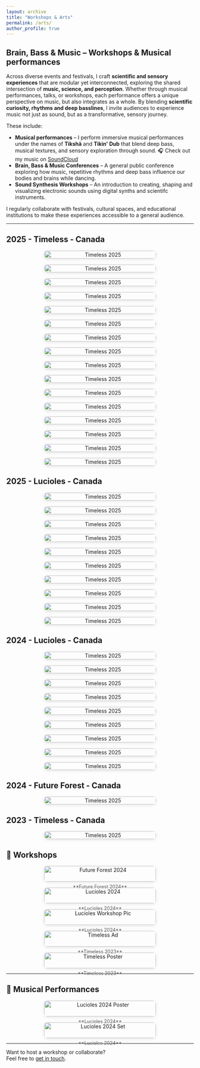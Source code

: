 ```yaml
---
layout: archive
title: "Workshops & Arts"
permalink: /arts/
author_profile: true
---
```


## Brain, Bass & Music – Workshops & Musical performances

Across diverse events and festivals, I craft **scientific and sensory experiences** that are modular yet interconnected, exploring the shared intersection of **music, science, and perception**. Whether through musical performances, talks, or workshops, each performance offers a unique perspective on music, but also integrates as a whole. By blending **scientific curiosity, rhythms and deep basslines**, I invite audiences to experience music not just as sound, but as a transformative, sensory journey.

These include:

- **Musical performances** – I perform immersive musical performances under the names of **Tikshä** and **Tikin' Dub** that blend deep bass, musical textures, and sensory exploration through sound.
  🎧 Check out my music on [SoundCloud](https://soundcloud.com/tiksha)
- **Brain, Bass & Music Conferences** – A general public conference exploring how music, repetitive rhythms and deep bass influence our bodies and brains while dancing.
- **Sound Synthesis Workshops** – An introduction to creating, shaping and visualizing electronic sounds using digital synths and scientifc instruments.

  
I regularly collaborate with festivals, cultural spaces, and educational institutions to make these experiences accessible to a general audience.

---
## 2025 - Timeless - Canada
<div style="display: flex; flex-wrap: wrap; gap: 16px; justify-content: center;">
  
<div style="flex: 1 1 300px; max-width: 300px; text-align: center;">
  <a href="/images/2025_Timeless/1_Affiche.jpg" target="_blank">
    <img src="/images/2025_Timeless/1_Affiche.jpg" alt="Timeless 2025" style="width: 100%; height: auto; border-radius: 8px; box-shadow: 0 2px 8px rgba(0,0,0,0.1);">
  </a>
</div>

<div style="flex: 1 1 300px; max-width: 300px; text-align: center;">
  <a href="/images/2025_Timeless/2_vignette1.jpg" target="_blank">
    <img src="/images/2025_Timeless/2_vignette1.jpg" alt="Timeless 2025" style="width: 100%; height: auto; border-radius: 8px; box-shadow: 0 2px 8px rgba(0,0,0,0.1);">
  </a>
</div>


<div style="flex: 1 1 300px; max-width: 300px; text-align: center;">
  <a href="/images/2025_Timeless/3_vignette2.jpg" target="_blank">
    <img src="/images/2025_Timeless/3_vignette2.jpg" alt="Timeless 2025" style="width: 100%; height: auto; border-radius: 8px; box-shadow: 0 2px 8px rgba(0,0,0,0.1);">
  </a>
</div>


<div style="flex: 1 1 300px; max-width: 300px; text-align: center;">
  <a href="/images/2025_Timeless/4_vignette3.jpg" target="_blank">
    <img src="/images/2025_Timeless/4_vignette3.jpg" alt="Timeless 2025" style="width: 100%; height: auto; border-radius: 8px; box-shadow: 0 2px 8px rgba(0,0,0,0.1);">
  </a>
</div>


<div style="flex: 1 1 300px; max-width: 300px; text-align: center;">
  <a href="/images/2025_Timeless/5_program.jpg" target="_blank">
    <img src="/images/2025_Timeless/5_program.jpg" alt="Timeless 2025" style="width: 100%; height: auto; border-radius: 8px; box-shadow: 0 2px 8px rgba(0,0,0,0.1);">
  </a>
</div>


<div style="flex: 1 1 300px; max-width: 300px; text-align: center;">
  <a href="/images/2025_Timeless/5_conf1.jpg" target="_blank">
    <img src="/images/2025_Timeless/5_conf1.jpg" alt="Timeless 2025" style="width: 100%; height: auto; border-radius: 8px; box-shadow: 0 2px 8px rgba(0,0,0,0.1);">
  </a>
</div>


<div style="flex: 1 1 300px; max-width: 300px; text-align: center;">
  <a href="/images/2025_Timeless/6_conf2.jpg" target="_blank">
    <img src="/images/2025_Timeless/6_conf2.jpg" alt="Timeless 2025" style="width: 100%; height: auto; border-radius: 8px; box-shadow: 0 2px 8px rgba(0,0,0,0.1);">
  </a>
</div>


<div style="flex: 1 1 300px; max-width: 300px; text-align: center;">
  <a href="/images/2025_Timeless/7_set2.jpg" target="_blank">
    <img src="/images/2025_Timeless/7_set2.jpg" alt="Timeless 2025" style="width: 100%; height: auto; border-radius: 8px; box-shadow: 0 2px 8px rgba(0,0,0,0.1);">
  </a>
</div>


<div style="flex: 1 1 300px; max-width: 300px; text-align: center;">
  <a href="/images/2025_Timeless/8_set3.jpg" target="_blank">
    <img src="/images/2025_Timeless/8_set3.jpg" alt="Timeless 2025" style="width: 100%; height: auto; border-radius: 8px; box-shadow: 0 2px 8px rgba(0,0,0,0.1);">
  </a>
</div>


<div style="flex: 1 1 300px; max-width: 300px; text-align: center;">
  <a href="/images/2025_Timeless/9_set1.jpg" target="_blank">
    <img src="/images/2025_Timeless/9_set1.jpg" alt="Timeless 2025" style="width: 100%; height: auto; border-radius: 8px; box-shadow: 0 2px 8px rgba(0,0,0,0.1);">
  </a>
</div>


<div style="flex: 1 1 300px; max-width: 300px; text-align: center;">
  <a href="/images/2025_Timeless/10_set5.jpg" target="_blank">
    <img src="/images/2025_Timeless/10_set5.jpg" alt="Timeless 2025" style="width: 100%; height: auto; border-radius: 8px; box-shadow: 0 2px 8px rgba(0,0,0,0.1);">
  </a>
</div>


<div style="flex: 1 1 300px; max-width: 300px; text-align: center;">
  <a href="/images/2025_Timeless/11_set6.jpg" target="_blank">
    <img src="/images/2025_Timeless/11_set6.jpg" alt="Timeless 2025" style="width: 100%; height: auto; border-radius: 8px; box-shadow: 0 2px 8px rgba(0,0,0,0.1);">
  </a>
</div>

<div style="flex: 1 1 300px; max-width: 300px; text-align: center;">
  <a href="/images/2025_Timeless/12_set7.jpg" target="_blank">
    <img src="/images/2025_Timeless/12_set7.jpg" alt="Timeless 2025" style="width: 100%; height: auto; border-radius: 8px; box-shadow: 0 2px 8px rgba(0,0,0,0.1);">
  </a>
</div>

<div style="flex: 1 1 300px; max-width: 300px; text-align: center;">
  <a href="/images/2025_Timeless/13_set8.jpg" target="_blank">
    <img src="/images/2025_Timeless/13_set8.jpg" alt="Timeless 2025" style="width: 100%; height: auto; border-radius: 8px; box-shadow: 0 2px 8px rgba(0,0,0,0.1);">
  </a>
</div>

<div style="flex: 1 1 300px; max-width: 300px; text-align: center;">
  <a href="/images/2025_Timeless/14_general3.jpg" target="_blank">
    <img src="/images/2025_Timeless/14_general3.jpg" alt="Timeless 2025" style="width: 100%; height: auto; border-radius: 8px; box-shadow: 0 2px 8px rgba(0,0,0,0.1);">
  </a>
</div>

<div style="flex: 1 1 300px; max-width: 300px; text-align: center;">
  <a href="/images/2025_Timeless/15_general1.jpg" target="_blank">
    <img src="/images/2025_Timeless/15_general1.jpg" alt="Timeless 2025" style="width: 100%; height: auto; border-radius: 8px; box-shadow: 0 2px 8px rgba(0,0,0,0.1);">
  </a>
</div>

</div>

## 2025 - Lucioles - Canada
<div style="display: flex; flex-wrap: wrap; gap: 16px; justify-content: center;">

<div style="flex: 1 1 300px; max-width: 300px; text-align: center;">
  <a href="/images/2025_Lucioles/1_Affiche.jpg" target="_blank">
    <img src="/images/2025_Lucioles/1_Affiche.jpg" alt="Timeless 2025" style="width: 100%; height: auto; border-radius: 8px; box-shadow: 0 2px 8px rgba(0,0,0,0.1);">
  </a>
</div>

<div style="flex: 1 1 300px; max-width: 300px; text-align: center;">
  <a href="/images/2025_Lucioles/2_program.jpg" target="_blank">
    <img src="/images/2025_Lucioles/2_program.jpg" alt="Timeless 2025" style="width: 100%; height: auto; border-radius: 8px; box-shadow: 0 2px 8px rgba(0,0,0,0.1);">
  </a>
</div>

<div style="flex: 1 1 300px; max-width: 300px; text-align: center;">
  <a href="/images/2025_Lucioles/3_set1.jpg" target="_blank">
    <img src="/images/2025_Lucioles/3_set1.jpg" alt="Timeless 2025" style="width: 100%; height: auto; border-radius: 8px; box-shadow: 0 2px 8px rgba(0,0,0,0.1);">
  </a>
</div>

<div style="flex: 1 1 300px; max-width: 300px; text-align: center;">
  <a href="/images/2025_Lucioles/4_set2.jpg" target="_blank">
    <img src="/images/2025_Lucioles/4_set2.jpg" alt="Timeless 2025" style="width: 100%; height: auto; border-radius: 8px; box-shadow: 0 2px 8px rgba(0,0,0,0.1);">
  </a>
</div>

<div style="flex: 1 1 300px; max-width: 300px; text-align: center;">
  <a href="/images/2025_Lucioles/5_set3.jpg" target="_blank">
    <img src="/images/2025_Lucioles/5_set3.jpg" alt="Timeless 2025" style="width: 100%; height: auto; border-radius: 8px; box-shadow: 0 2px 8px rgba(0,0,0,0.1);">
  </a>
</div>

<div style="flex: 1 1 300px; max-width: 300px; text-align: center;">
  <a href="/images/2025_Lucioles/6_set4.jpg" target="_blank">
    <img src="/images/2025_Lucioles/6_set4.jpg" alt="Timeless 2025" style="width: 100%; height: auto; border-radius: 8px; box-shadow: 0 2px 8px rgba(0,0,0,0.1);">
  </a>
</div>

<div style="flex: 1 1 300px; max-width: 300px; text-align: center;">
  <a href="/images/2025_Lucioles/7_set5.jpg" target="_blank">
    <img src="/images/2025_Lucioles/7_set5.jpg" alt="Timeless 2025" style="width: 100%; height: auto; border-radius: 8px; box-shadow: 0 2px 8px rgba(0,0,0,0.1);">
  </a>
</div>

<div style="flex: 1 1 300px; max-width: 300px; text-align: center;">
  <a href="/images/2025_Lucioles/8_general1.jpg" target="_blank">
    <img src="/images/22025_Lucioles/8_general1.jpg" alt="Timeless 2025" style="width: 100%; height: auto; border-radius: 8px; box-shadow: 0 2px 8px rgba(0,0,0,0.1);">
  </a>
</div>

<div style="flex: 1 1 300px; max-width: 300px; text-align: center;">
  <a href="/images/2025_Lucioles/9_general2.jpg" target="_blank">
    <img src="/images/2025_Lucioles/9_general2.jpg" alt="Timeless 2025" style="width: 100%; height: auto; border-radius: 8px; box-shadow: 0 2px 8px rgba(0,0,0,0.1);">
  </a>
</div>

<div style="flex: 1 1 300px; max-width: 300px; text-align: center;">
  <a href="/images/2025_Lucioles/10_general3.jpg" target="_blank">
    <img src="/images/2025_Lucioles/10_general3.jpg" alt="Timeless 2025" style="width: 100%; height: auto; border-radius: 8px; box-shadow: 0 2px 8px rgba(0,0,0,0.1);">
  </a>
</div>

</div>

## 2024 - Lucioles - Canada
<div style="display: flex; flex-wrap: wrap; gap: 16px; justify-content: center;">

<div style="flex: 1 1 300px; max-width: 300px; text-align: center;">
  <a href="/images/2024_Lucioles/1_Affiche.jpg" target="_blank">
    <img src="/images/2024_Lucioles/1_Affiche.jpg" alt="Timeless 2025" style="width: 100%; height: auto; border-radius: 8px; box-shadow: 0 2px 8px rgba(0,0,0,0.1);">
  </a>
</div>

<div style="flex: 1 1 300px; max-width: 300px; text-align: center;">
  <a href="/images/2024_Lucioles/3_Program" target="_blank">
    <img src="/images/2024_Lucioles/3_Program" alt="Timeless 2025" style="width: 100%; height: auto; border-radius: 8px; box-shadow: 0 2px 8px rgba(0,0,0,0.1);">
  </a>
</div>
<div style="flex: 1 1 300px; max-width: 300px; text-align: center;">
  <a href="/images/2024_Lucioles/5_set1" target="_blank">
    <img src="/images/2024_Lucioles/5_set1" alt="Timeless 2025" style="width: 100%; height: auto; border-radius: 8px; box-shadow: 0 2px 8px rgba(0,0,0,0.1);">
  </a>
</div>
<div style="flex: 1 1 300px; max-width: 300px; text-align: center;">
  <a href="/images/2024_Lucioles/6_set2.jpg" target="_blank">
    <img src="/images/2024_Lucioles/6_set2.jpg" alt="Timeless 2025" style="width: 100%; height: auto; border-radius: 8px; box-shadow: 0 2px 8px rgba(0,0,0,0.1);">
  </a>
</div>
<div style="flex: 1 1 300px; max-width: 300px; text-align: center;">
  <a href="/images/2024_Lucioles/7_general1.jpg" target="_blank">
    <img src="/images/2024_Lucioles/7_general1.jpg" alt="Timeless 2025" style="width: 100%; height: auto; border-radius: 8px; box-shadow: 0 2px 8px rgba(0,0,0,0.1);">
  </a>
</div>
<div style="flex: 1 1 300px; max-width: 300px; text-align: center;">
  <a href="/images/2024_Lucioles/8_general2.jpg" target="_blank">
    <img src="/images/2024_Lucioles/8_general2.jpg" alt="Timeless 2025" style="width: 100%; height: auto; border-radius: 8px; box-shadow: 0 2px 8px rgba(0,0,0,0.1);">
  </a>
</div>
<div style="flex: 1 1 300px; max-width: 300px; text-align: center;">
  <a href="/images/2024_Lucioles/10_general4.jpg" target="_blank">
    <img src="/images/2024_Lucioles/10_general4.jpg" alt="Timeless 2025" style="width: 100%; height: auto; border-radius: 8px; box-shadow: 0 2px 8px rgba(0,0,0,0.1);">
  </a>
</div>
<div style="flex: 1 1 300px; max-width: 300px; text-align: center;">
  <a href="/images/2024_Lucioles/2_vignette.jpg" target="_blank">
    <img src="/images/2024_Lucioles/2_vignette.jpg" alt="Timeless 2025" style="width: 100%; height: auto; border-radius: 8px; box-shadow: 0 2px 8px rgba(0,0,0,0.1);">
  </a>
</div>
<div style="flex: 1 1 300px; max-width: 300px; text-align: center;">
  <a href="/images/2024_Lucioles/4_workshop.jpg" target="_blank">
    <img src="/images/2024_Lucioles/4_workshop.jpg" alt="Timeless 2025" style="width: 100%; height: auto; border-radius: 8px; box-shadow: 0 2px 8px rgba(0,0,0,0.1);">
  </a>
</div>

</div>

## 2024 - Future Forest - Canada
<div style="display: flex; flex-wrap: wrap; gap: 16px; justify-content: center;">

<div style="flex: 1 1 300px; max-width: 300px; text-align: center;">
  <a href="/images/2025_Timeless/15_general1.jpg" target="_blank">
    <img src="/images/2025_Timeless/15_general1.jpg" alt="Timeless 2025" style="width: 100%; height: auto; border-radius: 8px; box-shadow: 0 2px 8px rgba(0,0,0,0.1);">
  </a>
</div>

</div>

## 2023 - Timeless - Canada
<div style="display: flex; flex-wrap: wrap; gap: 16px; justify-content: center;">

<div style="flex: 1 1 300px; max-width: 300px; text-align: center;">
  <a href="/images/2025_Timeless/15_general1.jpg" target="_blank">
    <img src="/images/2025_Timeless/15_general1.jpg" alt="Timeless 2025" style="width: 100%; height: auto; border-radius: 8px; box-shadow: 0 2px 8px rgba(0,0,0,0.1);">
  </a>
</div>

</div>



## 📸 Workshops

<div style="display: flex; flex-wrap: wrap; gap: 16px; justify-content: center;">

<div style="flex: 1 1 300px; max-width: 300px; text-align: center;">
  <a href="/images/Future_Forest_2024_workshop.png" target="_blank">
    <img src="/images/Future_Forest_2024_workshop.png" alt="Future Forest 2024" style="width: 100%; height: auto; border-radius: 8px; box-shadow: 0 2px 8px rgba(0,0,0,0.1);">
  </a>
  <div style="margin-top: 6px; font-size: 0.9em; color: #555;">**Future Forest 2024**</div>
</div>

<div style="flex: 1 1 300px; max-width: 300px; text-align: center;">
  <a href="/images/Lucioles2024_workshop.jpg" target="_blank">
    <img src="/images/Lucioles2024_workshop.jpg" alt="Lucioles 2024" style="width: 100%; height: auto; border-radius: 8px; box-shadow: 0 2px 8px rgba(0,0,0,0.1);">
  </a>
  <div style="margin-top: 6px; font-size: 0.9em; color: #555;">**Lucioles 2024**</div>
</div>

<div style="flex: 1 1 300px; max-width: 300px; text-align: center;">
  <a href="/images/Lucioles2024_workshop_picture.jpg" target="_blank">
    <img src="/images/Lucioles2024_workshop_picture.jpg" alt="Lucioles Workshop Pic" style="width: 100%; height: auto; border-radius: 8px; box-shadow: 0 2px 8px rgba(0,0,0,0.1);">
  </a>
  <div style="margin-top: 6px; font-size: 0.9em; color: #555;">**Lucioles 2024**</div>
</div>

<div style="flex: 1 1 300px; max-width: 300px; text-align: center;">
  <a href="/images/Timless2023_affiche3.jpg" target="_blank">
    <img src="/images/Timless2023_affiche3.jpg" alt="Timeless Ad" style="width: 100%; height: auto; border-radius: 8px; box-shadow: 0 2px 8px rgba(0,0,0,0.1);">
  </a>
  <div style="margin-top: 6px; font-size: 0.9em; color: #555;">**Timeless 2023**</div>
</div>

<div style="flex: 1 1 300px; max-width: 300px; text-align: center;">
  <a href="/images/Timeless2023_affiche2.jpg" target="_blank">
    <img src="/images/Timeless2023_affiche2.jpg" alt="Timeless Poster" style="width: 100%; height: auto; border-radius: 8px; box-shadow: 0 2px 8px rgba(0,0,0,0.1);">
  </a>
  <div style="margin-top: 6px; font-size: 0.9em; color: #555;">**Timeless 2023**</div>
</div>

</div>


---

## 📸 Musical Performances

<div style="display: flex; flex-wrap: wrap; gap: 16px; justify-content: center;">

<div style="flex: 1 1 300px; max-width: 300px; text-align: center;">
  <a href="/images/Lucioles2024_affiche.jpg" target="_blank">
    <img src="/images/Lucioles2024_affiche.jpg" alt="Lucioles 2024 Poster" style="width: 100%; height: auto; border-radius: 8px; box-shadow: 0 2px 8px rgba(0,0,0,0.1);">
  </a>
  <div style="margin-top: 6px; font-size: 0.9em; color: #555;">**Lucioles 2024**</div>
</div>

<div style="flex: 1 1 300px; max-width: 300px; text-align: center;">
  <a href="/images/Lucioles2024_set.jpg" target="_blank">
    <img src="/images/Lucioles2024_set.jpg" alt="Lucioles 2024 Set" style="width: 100%; height: auto; border-radius: 8px; box-shadow: 0 2px 8px rgba(0,0,0,0.1);">
  </a>
  <div style="margin-top: 6px; font-size: 0.9em; color: #555;">**Lucioles 2024**</div>
</div>

</div>


---

Want to host a workshop or collaborate?  
Feel free to [get in touch](mailto:etienne.abassi@gmail.com).

